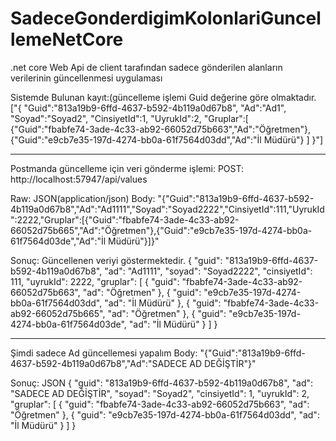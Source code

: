 # SadeceGonderdigimKolonlariGuncellemeNetCore
.net core Web Api de client tarafından sadece gönderilen alanların verilerinin güncellenmesi uygulaması

Sistemde Bulunan kayıt:(güncelleme işlemi Guid değerine göre olmaktadır.
["{
"Guid":"813a19b9-6ffd-4637-b592-4b119a0d67b8",
"Ad":"Ad1",
"Soyad":"Soyad2",
"CinsiyetId":1,
"UyrukId":2,
"Gruplar":[
{"Guid":"fbabfe74-3ade-4c33-ab92-66052d75b663","Ad":"Öğretmen"},
{"Guid":"e9cb7e35-197d-4274-bb0a-61f7564d03dd","Ad":"İl Müdürü"}
]
}"]

__________________________________________________________________
Postmanda güncelleme için veri gönderme işlemi:
POST:  http://localhost:57947/api/values

Raw: JSON(application/json)
Body: "{\"Guid\":\"813a19b9-6ffd-4637-b592-4b119a0d67b8\",\"Ad\":\"Ad1111\",\"Soyad\":\"Soyad2222\",\"CinsiyetId\":111,\"UyrukId\":2222,\"Gruplar\":[{\"Guid\":\"fbabfe74-3ade-4c33-ab92-66052d75b665\",\"Ad\":\"Öğretmen\"},{\"Guid\":\"e9cb7e35-197d-4274-bb0a-61f7564d03de\",\"Ad\":\"İl Müdürü\"}]}"


Sonuç: Güncellenen veriyi göstermektedir.
{
    "guid": "813a19b9-6ffd-4637-b592-4b119a0d67b8",
    "ad": "Ad1111",
    "soyad": "Soyad2222",
    "cinsiyetId": 111,
    "uyrukId": 2222,
    "gruplar": [
        {
            "guid": "fbabfe74-3ade-4c33-ab92-66052d75b663",
            "ad": "Öğretmen"
        },
        {
            "guid": "e9cb7e35-197d-4274-bb0a-61f7564d03dd",
            "ad": "İl Müdürü"
        },
        {
            "guid": "fbabfe74-3ade-4c33-ab92-66052d75b665",
            "ad": "Öğretmen"
        },
        {
            "guid": "e9cb7e35-197d-4274-bb0a-61f7564d03de",
            "ad": "İl Müdürü"
        }
    ]
}

_______________________________________________________________

Şimdi sadece Ad güncellemesi yapalım
Body: "{\"Guid\":\"813a19b9-6ffd-4637-b592-4b119a0d67b8\",\"Ad\":\"SADECE AD DEĞİŞTİR\"}"


Sonuç: JSON
{
    "guid": "813a19b9-6ffd-4637-b592-4b119a0d67b8",
    "ad": "SADECE AD DEĞİŞTİR",
    "soyad": "Soyad2",
    "cinsiyetId": 1,
    "uyrukId": 2,
    "gruplar": [
        {
            "guid": "fbabfe74-3ade-4c33-ab92-66052d75b663",
            "ad": "Öğretmen"
        },
        {
            "guid": "e9cb7e35-197d-4274-bb0a-61f7564d03dd",
            "ad": "İl Müdürü"
        }
    ]
}



